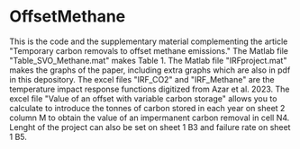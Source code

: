 # OffsetMethane
This is the code and the supplementary material complementing the article "Temporary carbon removals to offset methane emissions."
The Matlab file "Table_SVO_Methane.mat" makes Table 1.
The Matlab file "IRFproject.mat" makes the graphs of the paper, including extra graphs which are also in pdf in this depository. 
The excel files "IRF_CO2" and "IRF_Methane" are the temperature impact response functions digitized from Azar et al. 2023.
The excel file "Value of an offset with variable carbon storage" allows you to calculate to introduce the tonnes of carbon stored in each year on sheet 2 column M to obtain the value of an impermanent carbon removal in cell N4. Lenght of the project can also be set on sheet 1 B3 and failure rate on sheet 1 B5.  
